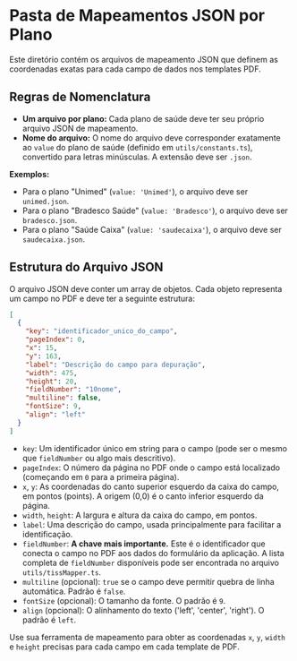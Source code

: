 # Pasta de Mapeamentos JSON por Plano

Este diretório contém os arquivos de mapeamento JSON que definem as coordenadas exatas para cada campo de dados nos templates PDF.

## Regras de Nomenclatura

- **Um arquivo por plano:** Cada plano de saúde deve ter seu próprio arquivo JSON de mapeamento.
- **Nome do arquivo:** O nome do arquivo deve corresponder exatamente ao `value` do plano de saúde (definido em `utils/constants.ts`), convertido para letras minúsculas. A extensão deve ser `.json`.

**Exemplos:**
- Para o plano "Unimed" (`value: 'Unimed'`), o arquivo deve ser `unimed.json`.
- Para o plano "Bradesco Saúde" (`value: 'Bradesco'`), o arquivo deve ser `bradesco.json`.
- Para o plano "Saúde Caixa" (`value: 'saudecaixa'`), o arquivo deve ser `saudecaixa.json`.

## Estrutura do Arquivo JSON

O arquivo JSON deve conter um array de objetos. Cada objeto representa um campo no PDF e deve ter a seguinte estrutura:

```json
[
  {
    "key": "identificador_unico_do_campo",
    "pageIndex": 0,
    "x": 15,
    "y": 163,
    "label": "Descrição do campo para depuração",
    "width": 475,
    "height": 20,
    "fieldNumber": "10nome",
    "multiline": false,
    "fontSize": 9,
    "align": "left"
  }
]
```

- `key`: Um identificador único em string para o campo (pode ser o mesmo que `fieldNumber` ou algo mais descritivo).
- `pageIndex`: O número da página no PDF onde o campo está localizado (começando em `0` para a primeira página).
- `x`, `y`: As coordenadas do canto superior esquerdo da caixa do campo, em pontos (points). A origem (0,0) é o canto inferior esquerdo da página.
- `width`, `height`: A largura e altura da caixa do campo, em pontos.
- `label`: Uma descrição do campo, usada principalmente para facilitar a identificação.
- `fieldNumber`: **A chave mais importante.** Este é o identificador que conecta o campo no PDF aos dados do formulário da aplicação. A lista completa de `fieldNumber` disponíveis pode ser encontrada no arquivo `utils/tissMapper.ts`.
- `multiline` (opcional): `true` se o campo deve permitir quebra de linha automática. Padrão é `false`.
- `fontSize` (opcional): O tamanho da fonte. O padrão é `9`.
- `align` (opcional): O alinhamento do texto ('left', 'center', 'right'). O padrão é `left`.

Use sua ferramenta de mapeamento para obter as coordenadas `x`, `y`, `width` e `height` precisas para cada campo em cada template de PDF.
